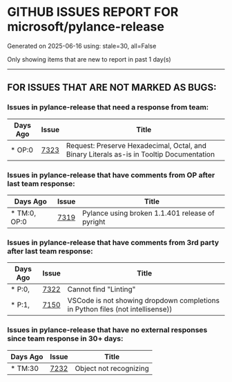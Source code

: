 
# GITHUB ISSUES REPORT FOR microsoft/pylance-release


Generated on 2025-06-16 using: stale=30, all=False


Only showing items that are new to report in past 1 day(s)


---

## FOR ISSUES THAT ARE NOT MARKED AS BUGS:


### Issues in pylance-release that need a response from team:

| Days Ago | Issue | Title |
| --- | --- | --- |
 | \* OP:0  |[7323](https://github.com/microsoft/pylance-release/issues/7323 "Request: Preserve Hexadecimal, Octal, and Binary Literals as-is in Tooltip Documentation")  |Request: Preserve Hexadecimal, Octal, and Binary Literals as-is in Tooltip Documentation |

### Issues in pylance-release that have comments from OP after last team response:

| Days Ago | Issue | Title |
| --- | --- | --- |
 | \* TM:0, OP:0  |[7319](https://github.com/microsoft/pylance-release/issues/7319 "Pylance using broken 1.1.401 release of pyright")  |Pylance using broken 1.1.401 release of pyright |

### Issues in pylance-release that have comments from 3rd party after last team response:

| Days Ago | Issue | Title |
| --- | --- | --- |
 | \* P:0,  |[7322](https://github.com/microsoft/pylance-release/issues/7322 "Cannot find &quot;Linting&quot;")  |Cannot find "Linting" |
 | \* P:1,  |[7150](https://github.com/microsoft/pylance-release/issues/7150 "VSCode is not showing dropdown completions in Python files (not intellisense))")  |VSCode is not showing dropdown completions in Python files (not intellisense)) |

### Issues in pylance-release that have no external responses since team response in 30+ days:

| Days Ago | Issue | Title |
| --- | --- | --- |
 | \* TM:30  |[7232](https://github.com/microsoft/pylance-release/issues/7232 "Object not recognizing")  |Object not recognizing |




















